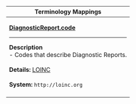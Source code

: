 |Terminology Mappings|
|---|
|<p>**[DiagnosticReport.code](http://hl7.org/fhir/DSTU2/diagnosticreport-definitions.html#DiagnosticReport.code)**<hr>**Description**<br>- Codes that describe Diagnostic Reports.<br><br>**Details:** [LOINC](http://hl7.org/fhir/dstu2/loinc.html)<br><br>**System:** `http://loinc.org`<br><br>|
